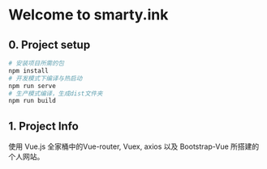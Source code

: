 # Welcome to smarty.ink

## 0. Project setup

```sh
# 安装项目所需的包
npm install
# 开发模式下编译与热启动
npm run serve
# 生产模式编译，生成dist文件夹
npm run build
```

## 1. Project Info

使用 Vue.js 全家桶中的Vue-router, Vuex, axios 以及 Bootstrap-Vue 所搭建的个人网站。
